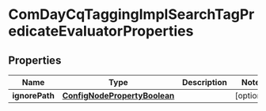 

# ComDayCqTaggingImplSearchTagPredicateEvaluatorProperties

## Properties

Name | Type | Description | Notes
------------ | ------------- | ------------- | -------------
**ignorePath** | [**ConfigNodePropertyBoolean**](ConfigNodePropertyBoolean.md) |  |  [optional]



